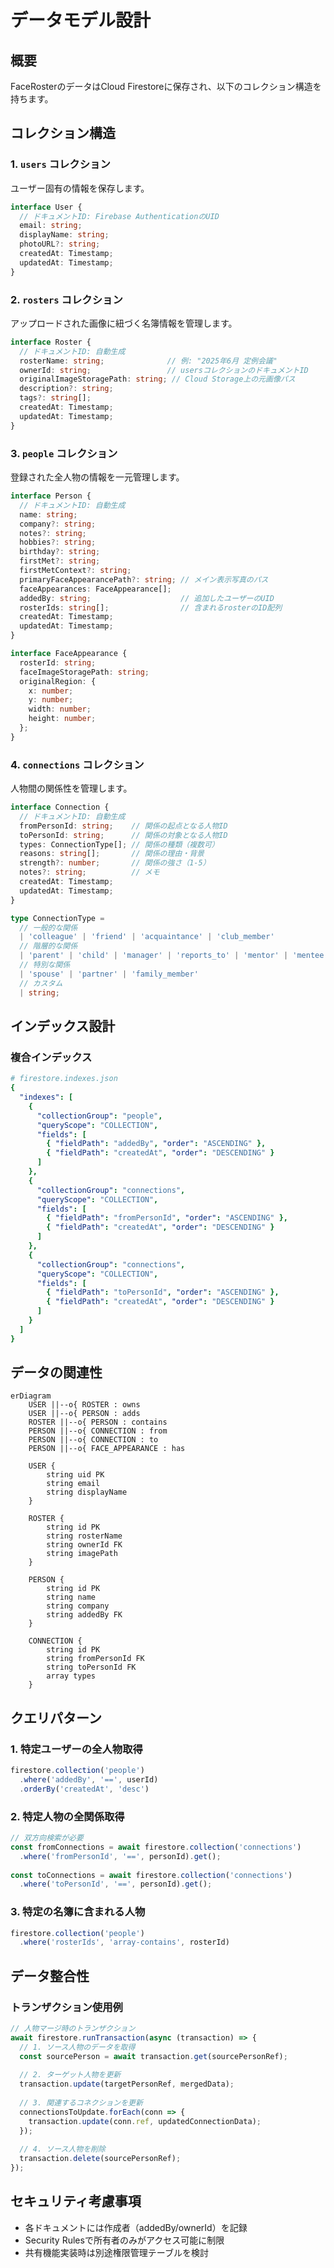 # データモデル設計

## 概要

FaceRosterのデータはCloud Firestoreに保存され、以下のコレクション構造を持ちます。

## コレクション構造

### 1. `users` コレクション

ユーザー固有の情報を保存します。

```typescript
interface User {
  // ドキュメントID: Firebase AuthenticationのUID
  email: string;
  displayName: string;
  photoURL?: string;
  createdAt: Timestamp;
  updatedAt: Timestamp;
}
```

### 2. `rosters` コレクション

アップロードされた画像に紐づく名簿情報を管理します。

```typescript
interface Roster {
  // ドキュメントID: 自動生成
  rosterName: string;              // 例: "2025年6月 定例会議"
  ownerId: string;                 // usersコレクションのドキュメントID
  originalImageStoragePath: string; // Cloud Storage上の元画像パス
  description?: string;
  tags?: string[];
  createdAt: Timestamp;
  updatedAt: Timestamp;
}
```

### 3. `people` コレクション

登録された全人物の情報を一元管理します。

```typescript
interface Person {
  // ドキュメントID: 自動生成
  name: string;
  company?: string;
  notes?: string;
  hobbies?: string;
  birthday?: string;
  firstMet?: string;
  firstMetContext?: string;
  primaryFaceAppearancePath?: string; // メイン表示写真のパス
  faceAppearances: FaceAppearance[];
  addedBy: string;                    // 追加したユーザーのUID
  rosterIds: string[];                // 含まれるrosterのID配列
  createdAt: Timestamp;
  updatedAt: Timestamp;
}

interface FaceAppearance {
  rosterId: string;
  faceImageStoragePath: string;
  originalRegion: {
    x: number;
    y: number;
    width: number;
    height: number;
  };
}
```

### 4. `connections` コレクション

人物間の関係性を管理します。

```typescript
interface Connection {
  // ドキュメントID: 自動生成
  fromPersonId: string;    // 関係の起点となる人物ID
  toPersonId: string;      // 関係の対象となる人物ID
  types: ConnectionType[]; // 関係の種類（複数可）
  reasons: string[];       // 関係の理由・背景
  strength?: number;       // 関係の強さ（1-5）
  notes?: string;          // メモ
  createdAt: Timestamp;
  updatedAt: Timestamp;
}

type ConnectionType = 
  // 一般的な関係
  | 'colleague' | 'friend' | 'acquaintance' | 'club_member'
  // 階層的な関係
  | 'parent' | 'child' | 'manager' | 'reports_to' | 'mentor' | 'mentee'
  // 特別な関係
  | 'spouse' | 'partner' | 'family_member'
  // カスタム
  | string;
```

## インデックス設計

### 複合インデックス

```yaml
# firestore.indexes.json
{
  "indexes": [
    {
      "collectionGroup": "people",
      "queryScope": "COLLECTION",
      "fields": [
        { "fieldPath": "addedBy", "order": "ASCENDING" },
        { "fieldPath": "createdAt", "order": "DESCENDING" }
      ]
    },
    {
      "collectionGroup": "connections",
      "queryScope": "COLLECTION",
      "fields": [
        { "fieldPath": "fromPersonId", "order": "ASCENDING" },
        { "fieldPath": "createdAt", "order": "DESCENDING" }
      ]
    },
    {
      "collectionGroup": "connections",
      "queryScope": "COLLECTION",
      "fields": [
        { "fieldPath": "toPersonId", "order": "ASCENDING" },
        { "fieldPath": "createdAt", "order": "DESCENDING" }
      ]
    }
  ]
}
```

## データの関連性

```mermaid
erDiagram
    USER ||--o{ ROSTER : owns
    USER ||--o{ PERSON : adds
    ROSTER ||--o{ PERSON : contains
    PERSON ||--o{ CONNECTION : from
    PERSON ||--o{ CONNECTION : to
    PERSON ||--o{ FACE_APPEARANCE : has
    
    USER {
        string uid PK
        string email
        string displayName
    }
    
    ROSTER {
        string id PK
        string rosterName
        string ownerId FK
        string imagePath
    }
    
    PERSON {
        string id PK
        string name
        string company
        string addedBy FK
    }
    
    CONNECTION {
        string id PK
        string fromPersonId FK
        string toPersonId FK
        array types
    }
```

## クエリパターン

### 1. 特定ユーザーの全人物取得
```typescript
firestore.collection('people')
  .where('addedBy', '==', userId)
  .orderBy('createdAt', 'desc')
```

### 2. 特定人物の全関係取得
```typescript
// 双方向検索が必要
const fromConnections = await firestore.collection('connections')
  .where('fromPersonId', '==', personId).get();
  
const toConnections = await firestore.collection('connections')
  .where('toPersonId', '==', personId).get();
```

### 3. 特定の名簿に含まれる人物
```typescript
firestore.collection('people')
  .where('rosterIds', 'array-contains', rosterId)
```

## データ整合性

### トランザクション使用例

```typescript
// 人物マージ時のトランザクション
await firestore.runTransaction(async (transaction) => {
  // 1. ソース人物のデータを取得
  const sourcePerson = await transaction.get(sourcePersonRef);
  
  // 2. ターゲット人物を更新
  transaction.update(targetPersonRef, mergedData);
  
  // 3. 関連するコネクションを更新
  connectionsToUpdate.forEach(conn => {
    transaction.update(conn.ref, updatedConnectionData);
  });
  
  // 4. ソース人物を削除
  transaction.delete(sourcePersonRef);
});
```

## セキュリティ考慮事項

- 各ドキュメントには作成者（addedBy/ownerId）を記録
- Security Rulesで所有者のみがアクセス可能に制限
- 共有機能実装時は別途権限管理テーブルを検討 